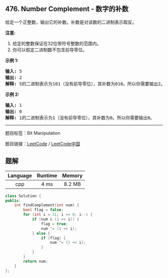 ## 476. Number Complement - 数字的补数

<!--If you want to use the English description, use `question.content` instead-->

<p>给定一个正整数，输出它的补数。补数是对该数的二进制表示取反。</p>

<p><strong>注意:</strong></p>

<ol>
	<li>给定的整数保证在32位带符号整数的范围内。</li>
	<li>你可以假定二进制数不包含前导零位。</li>
</ol>

<p><strong>示例 1:</strong></p>

<pre>
<strong>输入:</strong> 5
<strong>输出:</strong> 2
<strong>解释:</strong> 5的二进制表示为101（没有前导零位），其补数为010。所以你需要输出2。
</pre>

<p><strong>示例 2:</strong></p>

<pre>
<strong>输入:</strong> 1
<strong>输出:</strong> 0
<strong>解释:</strong> 1的二进制表示为1（没有前导零位），其补数为0。所以你需要输出0。
</pre>



-----

题目标签：Bit Manipulation

题目链接：[LeetCode](https://leetcode.com/problems/number-complement/description/)  /  [LeetCode中国](https://leetcode-cn.com/problems/number-complement/description/)

## 题解



| Language | Runtime | Memory |
|:---:|:---:|:---:|
| cpp  | 4  ms | 8.2 MB |

```cpp
class Solution {
public:
    int findComplement(int num) {
        bool flag = false;
        for (int i = 31; i >= 0; i--) {
            if (num & (1 << i)) {
                flag = true;
                num ^= (1 << i);
            } else {
                if (flag) {
                    num ^= (1 << i);
                }
            }
        }
        return num;
    }
};
```
